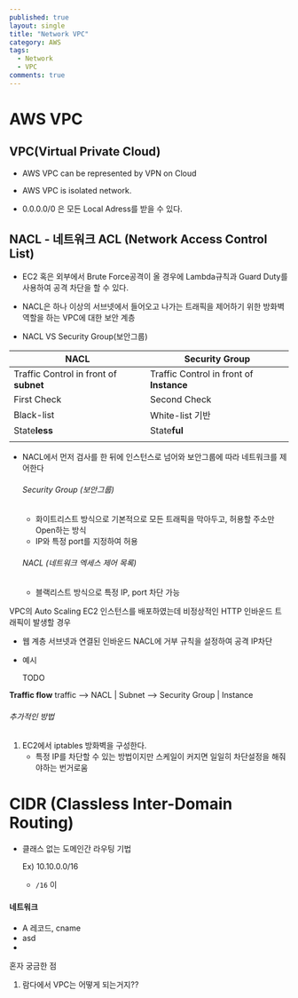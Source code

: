 ```yaml
---
published: true
layout: single
title: "Network VPC"
category: AWS
tags:
  - Network
  - VPC
comments: true
---
```


AWS VPC
=============

## VPC(Virtual Private Cloud)

- AWS VPC can be represented by VPN on Cloud

- AWS VPC is isolated network.

- 0.0.0.0/0  은 모든 Local Adress를 받을 수 있다.



NACL - 네트워크 ACL (Network Access Control List)
-------
- EC2 혹은 외부에서 Brute Force공격이 올 경우에 Lambda규칙과 Guard Duty를 사용하여 공격 차단을 할 수 있다.
- NACL은 하나 이상의 서브넷에서 들어오고 나가는 트래픽을 제어하기 위한 방화벽 역할을 하는 VPC에 대한 보안 계층

- NACL VS Security Group(보안그룹)


| NACL | Security Group |
| --- | --- |
|Traffic Control in front of **subnet** | Traffic Control in front of **Instance**|
|First Check | Second Check|
|Black-list | White-list 기반 |
|State**less** | State**ful** |
| |  |

- NACL에서 먼저 검사를 한 뒤에 인스턴스로 넘어와 보안그룹에 따라 네트워크를 제어한다

  

  

  

  ###### Security Group (보안그룹)

  - 화이트리스트 방식으로 기본적으로 모든 트래픽을 막아두고, 허용할 주소만 Open하는 방식
  - IP와 특정 port를 지정하여 허용

  ###### NACL (네트워크 엑세스 제어 목록)

  - 블랙리스트 방식으로 특정 IP, port 차단 가능

  

VPC의 Auto Scaling EC2 인스턴스를 배포하였는데 비정상적인 HTTP 인바운드 트래픽이 발생할 경우

- 웹 계층 서브넷과 연결된 인바운드 NACL에 거부 규칙을 설정하여 공격 IP차단

- 예시

  TODO

**Traffic flow**
traffic --> NACL | Subnet --> Security Group | Instance



###### 추가적인 방법

1. EC2에서 iptables 방화벽을 구성한다.
   - 특정 IP를 차단할 수 있는 방법이지만 스케일이 커지면 일일히 차단설정을 해줘야하는 번거로움



# CIDR (Classless Inter-Domain Routing)

- 클래스 없는 도메인간 라우팅 기법

  Ex) 10.10.0.0/16

  - `/16` 이 



#### 네트워크

- A 레코드, cname
- asd
- 








혼자 궁금한 점

1. 람다에서 VPC는 어떻게 되는거지??
